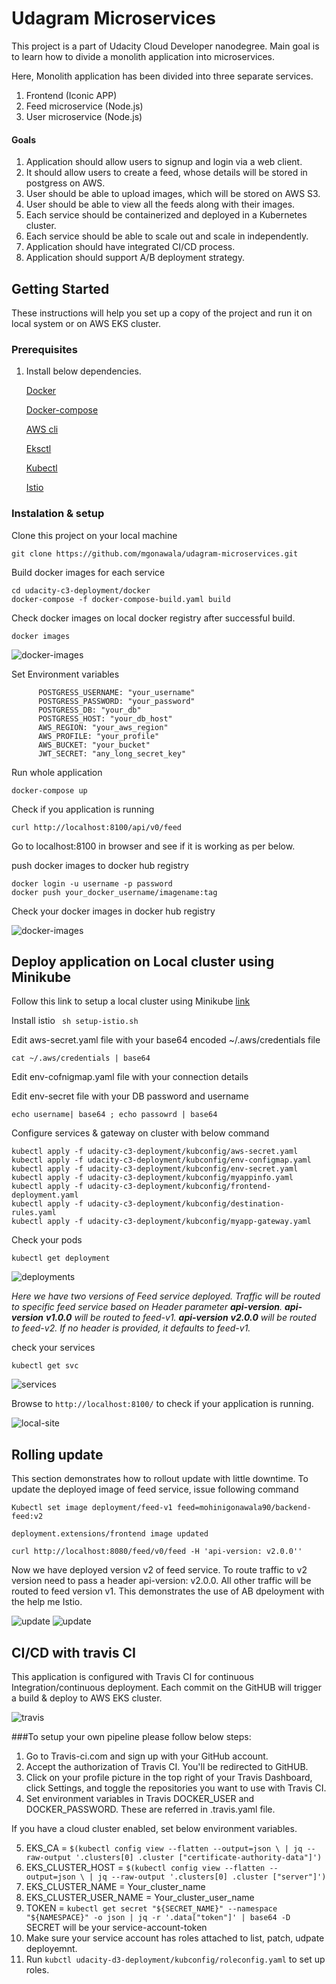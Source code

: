 # Udagram Microservices

This project is a part of Udacity Cloud Developer nanodegree.
Main goal is to learn how to divide a monolith application into microservices.

Here, Monolith application has been divided into three separate services.
1.  Frontend (Iconic APP)
2.  Feed microservice (Node.js)
3.  User microservice (Node.js)

#### Goals

1.  Application should allow users to signup and login via a web client.
2.  It should allow users to create a feed, whose details will be stored in postgress on AWS.
3.  User should be able to upload images, which will be stored on AWS S3.
4.  User should be able to view all the feeds along with their images.
5.  Each service should be containerized and deployed in a Kubernetes cluster.
6.  Each service should be able to scale out and scale in independently.
7.  Application should have integrated CI/CD process.
8.  Application should support A/B deployment strategy.

## Getting Started

These instructions will help you set up a copy of the project and run it on local system or on AWS EKS cluster.

### Prerequisites

1. Install below dependencies.

    [Docker](https://docs.docker.com/get-docker/)
    
    [Docker-compose]()
  
    [AWS cli](https://docs.aws.amazon.com/cli/latest/userguide/cli-chap-install.html)
  
   [Eksctl](https://docs.aws.amazon.com/eks/latest/userguide/getting-started.html)
  
    [Kubectl](https://kubernetes.io/docs/tasks/tools/install-kubectl/)
 
    [Istio]()


### Instalation & setup

Clone this project on your local machine
````
git clone https://github.com/mgonawala/udagram-microservices.git
````

Build docker images for each service
```
cd udacity-c3-deployment/docker
docker-compose -f docker-compose-build.yaml build
```

Check docker images on local docker registry after successful build.

````
docker images
````
![docker-images](Screenshots/docker-images.png)

Set Environment variables

````
      POSTGRESS_USERNAME: "your_username"
      POSTGRESS_PASSWORD: "your_password" 
      POSTGRESS_DB: "your_db" 
      POSTGRESS_HOST: "your_db_host" 
      AWS_REGION: "your_aws_region" 
      AWS_PROFILE: "your_profile" 
      AWS_BUCKET: "your_bucket"
      JWT_SECRET: "any_long_secret_key"
````

Run whole application

````
docker-compose up
````

Check if you application is running

```
curl http://localhost:8100/api/v0/feed
```

Go to localhost:8100 in browser and see if it is working as per below.

push docker images to docker hub registry

```
docker login -u username -p password
docker push your_docker_username/imagename:tag
```

Check your docker images in docker hub registry

![docker-images](Screenshots/docker-hub.png)

## Deploy application on Local cluster using Minikube

Follow this link to setup a local cluster using Minikube [link](https://kubernetes.io/docs/setup/learning-environment/minikube/#minikube-features)

Install istio  `` sh setup-istio.sh``

Edit aws-secret.yaml file with your base64 encoded ~/.aws/credentials file

`cat ~/.aws/credentials | base64 `

Edit env-cofnigmap.yaml file with your connection details

Edit env-secret file with your DB password and username 

`echo username| base64 ; echo passowrd | base64 `

Configure services & gateway on cluster with below command
```
kubectl apply -f udacity-c3-deployment/kubconfig/aws-secret.yaml
kubectl apply -f udacity-c3-deployment/kubconfig/env-configmap.yaml
kubectl apply -f udacity-c3-deployment/kubconfig/env-secret.yaml
kubectl apply -f udacity-c3-deployment/kubconfig/myappinfo.yaml
kubectl apply -f udacity-c3-deployment/kubconfig/frontend-deployment.yaml
kubectl apply -f udacity-c3-deployment/kubconfig/destination-rules.yaml
kubectl apply -f udacity-c3-deployment/kubconfig/myapp-gateway.yaml
```

Check your pods
```
kubectl get deployment
```

![deployments](Screenshots/k8s-deployments.png)

_Here we have two versions of Feed service deployed.
Traffic will be routed to specific feed service based on Header parameter **api-version**.
**api-version** **v1.0.0** will be routed to feed-v1.
**api-version** **v2.0.0** will be routed to feed-v2.
If no header is provided, it defaults to feed-v1._ 

check your services
```
kubectl get svc
```

![services](Screenshots/k8s-service.png)

Browse to ``http://localhost:8100/`` to check if your application is running.

![local-site](Screenshots/local-site.png)


## Rolling update

This section demonstrates how to rollout update with little downtime.
To update the deployed image of feed service, issue following command

`Kubectl set image deployment/feed-v1 feed=mohinigonawala90/backend-feed:v2`

`deployment.extensions/frontend image updated`

`curl http://localhost:8080/feed/v0/feed -H 'api-version: v2.0.0''`

Now we have deployed version v2 of feed service.
To route traffic to v2 version need to pass a header api-version: v2.0.0.
All other traffic will be routed to feed version v1.
This demonstrates the use of AB dpeloyment with the help me Istio.

![update](Screenshots/image-rollout.png)
![update](Screenshots/image-rollout-2.png)

## CI/CD with travis CI

This application is configured with Travis CI for continuous Integration/continuous deployment.
Each commit on the GitHUB will trigger a build & deploy to AWS EKS cluster.

![travis](Screenshots/travis.png)

###To setup your own pipeline please follow below steps:

1.  Go to Travis-ci.com and sign up with your GitHub account.
2.  Accept the authorization of Travis CI. You'll be redirected to GitHUB.
3.  Click on your profile picture in the top right of your Travis Dashboard, click Settings, and toggle the repositories you want to use with Travis CI.
4.  Set environment variables in Travis DOCKER_USER and DOCKER_PASSWORD. These are referred in .travis.yaml file.

If you have a cloud cluster enabled, set below environment variables.

5.  EKS_CA = `$(kubectl config view --flatten --output=json \
                     | jq --raw-output '.clusters[0] .cluster ["certificate-authority-data"]')`
6.  EKS_CLUSTER_HOST = `$(kubectl config view --flatten --output=json \
                               | jq --raw-output '.clusters[0] .cluster ["server"]')`
7.  EKS_CLUSTER_NAME = Your_cluster_name
8.  EKS_CLUSTER_USER_NAME = Your_cluster_user_name
9.  TOKEN = `kubectl get secret "${SECRET_NAME}" --namespace "${NAMESPACE}" -o json | jq -r '.data["token"]' | base64 -D`
    SECRET will be your service-account-token
10. Make sure your service account has roles attached to list, patch, udpate deployemnt.
11. Run `kubctl udacity-d3-deployment/kubconfig/roleconfig.yaml` to set up roles.